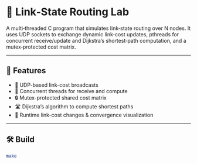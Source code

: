 # 📡 Link‑State Routing Lab

A multi‑threaded C program that simulates link‑state routing over N nodes. It uses UDP sockets to exchange dynamic link‑cost updates, pthreads for concurrent receive/update and Dijkstra’s shortest‑path computation, and a mutex‑protected cost matrix.

---

## 🚀 Features

- 📨 UDP-based link-cost broadcasts  
- 🧵 Concurrent threads for receive and compute  
- 🔒 Mutex-protected shared cost matrix  
- 🛣 Dijkstra’s algorithm to compute shortest paths  
- 🔄 Runtime link-cost changes & convergence visualization  

---

## 🛠 Build

```bash
make

